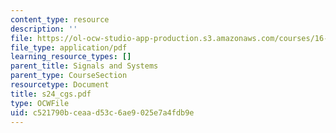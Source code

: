 ```yaml
---
content_type: resource
description: ''
file: https://ol-ocw-studio-app-production.s3.amazonaws.com/courses/16-01-unified-engineering-i-ii-iii-iv-fall-2005-spring-2006/c521790bceaad53c6ae9025e7a4fdb9e_s24_cgs.pdf
file_type: application/pdf
learning_resource_types: []
parent_title: Signals and Systems
parent_type: CourseSection
resourcetype: Document
title: s24_cgs.pdf
type: OCWFile
uid: c521790b-ceaa-d53c-6ae9-025e7a4fdb9e
---
```

